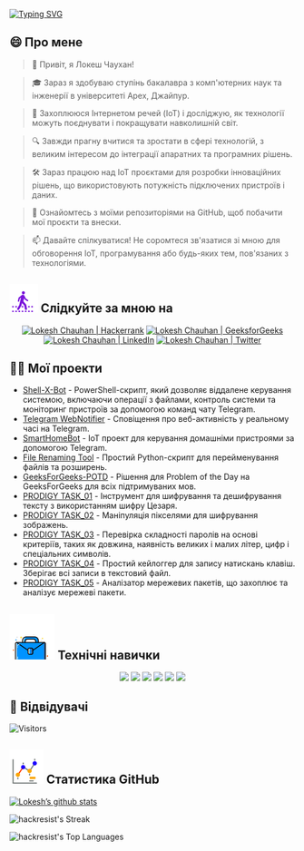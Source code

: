 [![Typing SVG](https://readme-typing-svg.demolab.com?font=Fira+Code&weight=800&size=22&pause=1000&center=true&vCenter=true&width=835&lines=%F0%9F%91%8B%D0%9F%D1%80%D0%B8%D0%B2%D1%96%D1%82%2C+%D0%B2%D1%96%D0%B4%D0%B2%D1%96%D0%B4%D1%83%D0%B2%D0%B0%D1%87%D1%96.+%D0%9B%D0%B0%D1%81%D0%BA%D0%B0%D0%B2%D0%BE+%D0%BF%D1%80%D0%BE%D1%81%D0%B8%D0%BC%D0%BE+%D1%81%D1%8E%D0%B4%D0%B8!%F0%9F%91%8B;%F0%9F%9A%80+%D0%94%D0%B0%D0%B2%D0%B0%D0%B9%D1%82%D0%B5+%D1%81%D1%82%D0%B2%D0%BE%D1%80%D1%8E%D0%B2%D0%B0%D1%82%D0%B8+%D0%B2%D0%B5%D0%BB%D0%B8%D1%87+%D1%80%D0%B0%D0%B7%D0%BE%D0%BC!+%F0%9F%9A%80;%E2%9C%A8+%D0%A3+%D1%81%D0%B2%D1%96%D1%82%D1%96+%D1%82%D0%B5%D1%85%D0%BD%D0%BE%D0%BB%D0%BE%D0%B3%D1%96%D0%B9+%D1%82%D0%B0+%D0%BF%D0%BE%D0%B7%D0%B0+%D0%BD%D0%B8%D0%BC.+%E2%9C%A8)](https://git.io/typing-svg)

## 😄 Про мене
> 👋 Привіт, я Локеш Чаухан!

> 🎓 Зараз я здобуваю ступінь бакалавра з комп'ютерних наук та інженерії в університеті Apex, Джайпур.

> 🌟 Захоплююся Інтернетом речей (IoT) і досліджую, як технології можуть поєднувати і покращувати навколишній світ.

> 🔍 Завжди прагну вчитися та зростати в сфері технологій, з великим інтересом до інтеграції апаратних та програмних рішень.

> 🛠 Зараз працюю над IoT проєктами для розробки інноваційних рішень, що використовують потужність підключених пристроїв і даних.

> 🔭 Ознайомтесь з моїми репозиторіями на GitHub, щоб побачити мої проєкти та внески.

> 📫 Давайте спілкуватися! Не соромтеся зв'язатися зі мною для обговорення IoT, програмування або будь-яких тем, пов'язаних з технологіями.

<!--
<p align="center">
  <a href="https://www.linkedin.com/in/lokeshchauhanapex/"><img src="https://img.shields.io/badge/Linkedin-10000?style=plastic&logo=LinkedIn&logoColor=FFFFFF&labelColor=2A79D7&color=2A79D7" alt="Lokesh Chauhan  | LinkedIn"/></a>
-->
  
## ![Follow Me](/icon/follow.svg) Слідкуйте за мною на
<p>
<p align="center">
    <a href="https://www.hackerrank.com/profile/lokeshchauhan"><img src="https://img.shields.io/badge/Hackerrank-100000?style=plastic&logo=hackerrank&logoColor=FFFFFF&labelColor=42BA3D&color=0EA608" alt="Lokesh Chauhan | Hackerrank"/></a>
    <a href="https://auth.geeksforgeeks.org/user/lokeshchauhan"><img src="https://img.shields.io/badge/GeeksforGeeks-100000?style=plastic&logo=geeksforgeeks&logoColor=FFFFFF&labelColor=42BA3D&color=23891F" alt="Lokesh Chauhan | GeeksforGeeks"/></a>
  <a href="https://www.linkedin.com/in/lokeshchauhanapex/"><img src="https://img.shields.io/badge/Linkedin-10000?style=plastic&logo=LinkedIn&logoColor=FFFFFF&labelColor=2A79D7&color=2A79D7" alt="Lokesh Chauhan  | LinkedIn"/></a>
   </a>
<a href="https://x.com/Hackresist"><img src="https://img.shields.io/badge/Twitter-100000?style=plastic&logo=x&logoColor=ffffff&labelColor=000000&color=0e1525" alt="Lokesh Chauhan | Twitter"/>
    </a>
</p>

## 👨‍💻 Мої проекти
* [Shell-X-Bot](https://github.com/HackResist/Shell-X-bot) - PowerShell-скрипт, який дозволяє віддалене керування системою, включаючи операції з файлами, контроль системи та моніторинг пристроїв за допомогою команд чату Telegram.
* [Telegram WebNotifier](https://github.com/HackResist/Telegram_WebNotifier) - Сповіщення про веб-активність у реальному часі на Telegram.
* [SmartHomeBot](https://github.com/HackResist/SmartHomeBot) - IoT проект для керування домашніми пристроями за допомогою Telegram.
* [File Renaming Tool](https://github.com/HackResist/File-Renaming-Tool) - Простий Python-скрипт для перейменування файлів та розширень.
* [GeeksForGeeks-POTD](https://github.com/HackResist/GeeksForGeeks-POTD) - Рішення для Problem of the Day на GeeksForGeeks для всіх підтримуваних мов.
* [PRODIGY TASK_01](https://github.com/HackResist/PRODIGY_CS_01) - Інструмент для шифрування та дешифрування тексту з використанням шифру Цезаря.
* [PRODIGY TASK_02](https://github.com/HackResist/PRODIGY_CS_02) - Маніпуляція пікселями для шифрування зображень.
* [PRODIGY TASK_03](https://github.com/HackResist/PRODIGY_CS_03) - Перевірка складності паролів на основі критеріїв, таких як довжина, наявність великих і малих літер, цифр і спеціальних символів.
* [PRODIGY TASK_04](https://github.com/HackResist/PRODIGY_CS_04) - Простий кейлоггер для запису натискань клавіш. Зберігає всі записи в текстовий файл.
* [PRODIGY TASK_05](https://github.com/HackResist/PRODIGY_CS_05) - Аналізатор мережевих пакетів, що захоплює та аналізує мережеві пакети.

## ![Технічні навички](/icon/Skill.svg) Технічні навички
<p align="center">
  <a href="https://www.open-std.org/JTC1/SC22/WG14/">
    <img src="https://skillicons.dev/icons?i=c" /></a>
 <a href=https://www.oracle.com/java/">
    <img src="https://skillicons.dev/icons?i=java" /></a>
 <a href="https://isocpp.org/">
    <img src="https://skillicons.dev/icons?i=cpp" /></a>
<a href="https://www.python.org/">
    <img src="https://skillicons.dev/icons?i=py" /></a>
<a href="https://www.gnu.org/software/bash/">
    <img src="https://skillicons.dev/icons?i=bash" /></a>
  <a href="https://ecma-international.org/publications-and-standards/standards/ecma-262/">
    <img src="https://skillicons.dev/icons?i=js" /></a>
</p>

## 👀 Відвідувачі
![Visitors](https://moe-counter.glitch.me/get/@HackResist?theme=rule34)

## ![Github Stats](/icon/graph.svg) Статистика GitHub 
[![Lokesh’s github stats](https://github-readme-stats.vercel.app/api?username=HackResist&show_icons=true&theme=dark&count_private=true)](https://github.com/HackResist)

![hackresist's Streak](https://github-readme-streak-stats.herokuapp.com/?user=hackresist&theme=cobalt&hide_border=false)

![hackresist's Top Languages](https://github-readme-stats.vercel.app/api/top-langs/?username=hackresist&theme=cobalt&show_icons=true&hide_border=false&layout=compact)

